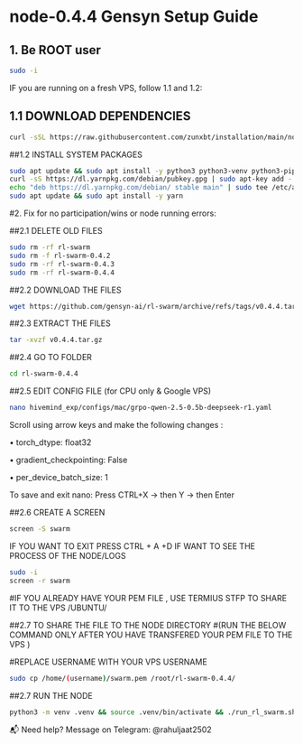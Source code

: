 # node-0.4.4 Gensyn Setup Guide

## 1. Be ROOT user

```bash
sudo -i
```

IF you are running on a fresh VPS, follow 1.1 and 1.2:

## 1.1 DOWNLOAD DEPENDENCIES
```bash
curl -sSL https://raw.githubusercontent.com/zunxbt/installation/main/node.sh | bash
```
##1.2 INSTALL SYSTEM PACKAGES
```bash
sudo apt update && sudo apt install -y python3 python3-venv python3-pip curl screen git yarn
curl -sS https://dl.yarnpkg.com/debian/pubkey.gpg | sudo apt-key add -
echo "deb https://dl.yarnpkg.com/debian/ stable main" | sudo tee /etc/apt/sources.list.d/yarn.list
sudo apt update && sudo apt install -y yarn
```
#2. Fix for no participation/wins or node running errors:

##2.1 DELETE OLD FILES
```bash
sudo rm -rf rl-swarm
sudo rm -f rl-swarm-0.4.2
sudo rm -rf rl-swarm-0.4.3
sudo rm -rf rl-swarm-0.4.4
```

##2.2 DOWNLOAD THE FILES
```bash
wget https://github.com/gensyn-ai/rl-swarm/archive/refs/tags/v0.4.4.tar.gz
```
##2.3 EXTRACT THE FILES
```bash
tar -xvzf v0.4.4.tar.gz
```
##2.4 GO TO FOLDER 
```bash
cd rl-swarm-0.4.4
```
##2.5 EDIT CONFIG FILE (for CPU only & Google VPS)
```bash
nano hivemind_exp/configs/mac/grpo-qwen-2.5-0.5b-deepseek-r1.yaml
```
Scroll using arrow keys and make the following changes
:
	
 •	torch_dtype: float32
	
 •	gradient_checkpointing: False
	
 •	per_device_batch_size: 1

To save and exit nano:
Press CTRL+X → then Y → then Enter

##2.6 CREATE A SCREEN 
```bash
screen -S swarm
```
IF YOU WANT TO EXIT PRESS CTRL + A +D 
IF WANT TO SEE THE PROCESS OF THE NODE/LOGS
```bash
sudo -i
screen -r swarm
```

#IF YOU ALREADY HAVE YOUR PEM FILE , USE TERMIUS STFP TO SHARE IT TO THE VPS /UBUNTU/


##2.7 
TO SHARE THE FILE TO THE NODE DIRECTORY 
#(RUN THE BELOW COMMAND  ONLY AFTER YOU HAVE TRANSFERED YOUR PEM FILE TO THE VPS )

#REPLACE USERNAME WITH YOUR VPS USERNAME
```bash
sudo cp /home/(username)/swarm.pem /root/rl-swarm-0.4.4/

```

##2.7 RUN THE NODE
```bash
python3 -m venv .venv && source .venv/bin/activate && ./run_rl_swarm.sh
```
📬 Need help?
Message on Telegram: @rahuljaat2502











